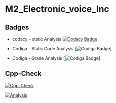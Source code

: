 # M2_Electronic_voice_Inc


## Badges

* codacy - static Analysis [![Codacy Badge](https://app.codacy.com/project/badge/Grade/3af6f84d9a7b4a6799945a598c2e8a02)](https://www.codacy.com/gh/SSherine/m2_Electronic_voice_Inc/dashboard?utm_source=github.com&amp;utm_medium=referral&amp;utm_content=SSherine/m2_Electronic_voice_Inc&amp;utm_campaign=Badge_Grade) 

* Codiga - Static Code Analysis [![Codiga Badge](https://api.codiga.io/project/33060/status/svg)]
* Codiga - Grade Analysis [![Codiga Badge](https://api.codiga.io/project/33060/score/svg)]

## Cpp-Check  
[![Cpp-Check](https://github.com/SSherine/m2_Electronic_voice_Inc/actions/workflows/c-cpp.yml/badge.svg)](https://github.com/SSherine/m2_Electronic_voice_Inc/actions/workflows/c-cpp.yml)

[![Analysis](https://github.com/SSherine/m2_Electronic_voice_Inc/actions/workflows/analysis.yml/badge.svg)](https://github.com/SSherine/m2_Electronic_voice_Inc/actions/workflows/analysis.yml)
